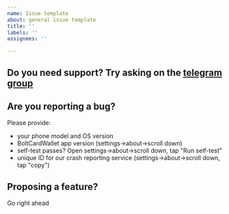 ```yaml
---
name: Issue template
about: general issue template
title: ''
labels: ''
assignees: ''

---
```


## Do you need support? Try asking on the [telegram group](https://t.me/bolt_card)

## Are you reporting a bug?

Please provide:

* your phone model and OS version
* BoltCardWallet app version (settings->about->scroll down)
* self-test passes? Open settings->about->scroll down, tap "Run self-test"
* unique ID for our crash reporting service (settings->about->scroll down, tap "copy")

## Proposing a feature?

Go right ahead
